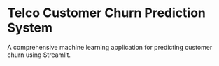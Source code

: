 # Telco Customer Churn Prediction System

A comprehensive machine learning application for predicting customer churn using Streamlit.


